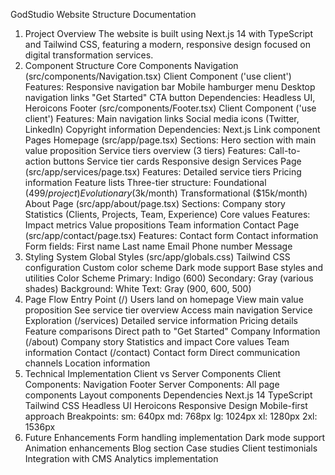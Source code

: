 GodStudio Website Structure Documentation
1. Project Overview
The website is built using Next.js 14 with TypeScript and Tailwind CSS, featuring a modern, responsive design focused on digital transformation services.
2. Component Structure
Core Components
Navigation (src/components/Navigation.tsx)
Client Component ('use client')
Features:
Responsive navigation bar
Mobile hamburger menu
Desktop navigation links
"Get Started" CTA button
Dependencies: Headless UI, Heroicons
Footer (src/components/Footer.tsx)
Client Component ('use client')
Features:
Main navigation links
Social media icons (Twitter, LinkedIn)
Copyright information
Dependencies: Next.js Link component
Pages
Homepage (src/app/page.tsx)
Sections:
Hero section with main value proposition
Service tiers overview (3 tiers)
Features:
Call-to-action buttons
Service tier cards
Responsive design
Services Page (src/app/services/page.tsx)
Features:
Detailed service tiers
Pricing information
Feature lists
Three-tier structure:
Foundational ($499/project)
Evolutionary ($3k/month)
Transformational ($15k/month)
About Page (src/app/about/page.tsx)
Sections:
Company story
Statistics (Clients, Projects, Team, Experience)
Core values
Features:
Impact metrics
Value propositions
Team information
Contact Page (src/app/contact/page.tsx)
Features:
Contact form
Contact information
Form fields:
First name
Last name
Email
Phone number
Message
3. Styling System
Global Styles (src/app/globals.css)
Tailwind CSS configuration
Custom color scheme
Dark mode support
Base styles and utilities
Color Scheme
Primary: Indigo (600)
Secondary: Gray (various shades)
Background: White
Text: Gray (900, 600, 500)
4. Page Flow
Entry Point (/)
Users land on homepage
View main value proposition
See service tier overview
Access main navigation
Service Exploration (/services)
Detailed service information
Pricing details
Feature comparisons
Direct path to "Get Started"
Company Information (/about)
Company story
Statistics and impact
Core values
Team information
Contact (/contact)
Contact form
Direct communication channels
Location information
5. Technical Implementation
Client vs Server Components
Client Components:
Navigation
Footer
Server Components:
All page components
Layout components
Dependencies
Next.js 14
TypeScript
Tailwind CSS
Headless UI
Heroicons
Responsive Design
Mobile-first approach
Breakpoints:
sm: 640px
md: 768px
lg: 1024px
xl: 1280px
2xl: 1536px
6. Future Enhancements
Form handling implementation
Dark mode support
Animation enhancements
Blog section
Case studies
Client testimonials
Integration with CMS
Analytics implementation